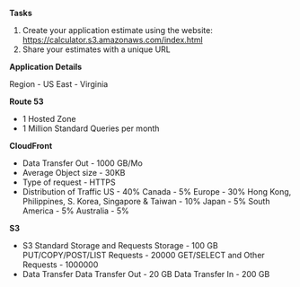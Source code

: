 **Tasks**

1. Create your application estimate using the website: 
    https://calculator.s3.amazonaws.com/index.html
2. Share your estimates with a unique URL

**Application Details**

Region - US East - Virginia

**Route 53**

- 1 Hosted Zone
- 1 Million Standard Queries per month

**CloudFront**

- Data Transfer Out - 1000 GB/Mo
- Average Object size - 30KB
- Type of request - HTTPS
- Distribution of Traffic
    US - 40%
    Canada - 5%
    Europe - 30%
    Hong Kong, Philippines, S. Korea, Singapore & Taiwan - 10%
    Japan - 5%
    South America - 5%
    Australia - 5%

**S3**

- S3 Standard Storage and Requests
    Storage - 100 GB
    PUT/COPY/POST/LIST Requests - 20000
    GET/SELECT and Other Requests - 1000000
- Data Transfer
    Data Transfer Out - 20 GB
    Data Transfer In - 200 GB
